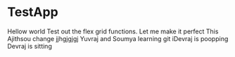 
# TestApp
Hellow world
Test out the flex grid functions. 
Let me make it perfect
This Ajithsou change
jjhgjgjgj
Yuvraj and Soumya learning git
iDevraj is poopping Devraj is sitting
